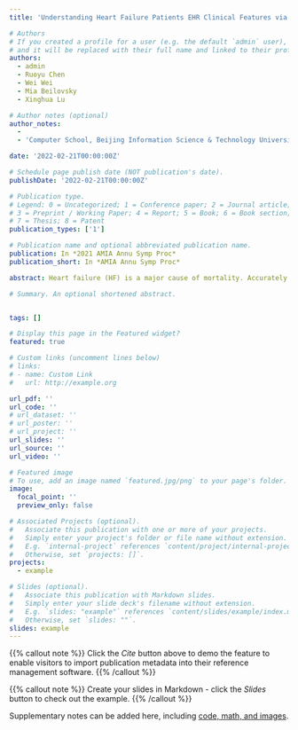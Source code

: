 ```yaml
---
title: 'Understanding Heart Failure Patients EHR Clinical Features via SHAP Interpretation of Tree-Based Machine Learning Model Predictions'

# Authors
# If you created a profile for a user (e.g. the default `admin` user), write the username (folder name) here
# and it will be replaced with their full name and linked to their profile.
authors:
  - admin
  - Ruoyu Chen
  - Wei Wei
  - Mia Beilovsky
  - Xinghua Lu

# Author notes (optional)
author_notes:
  - 
  - 'Computer School, Beijing Information Science & Technology University, Beijing, China'

date: '2022-02-21T00:00:00Z'

# Schedule page publish date (NOT publication's date).
publishDate: '2022-02-21T00:00:00Z'

# Publication type.
# Legend: 0 = Uncategorized; 1 = Conference paper; 2 = Journal article;
# 3 = Preprint / Working Paper; 4 = Report; 5 = Book; 6 = Book section;
# 7 = Thesis; 8 = Patent
publication_types: ['1']

# Publication name and optional abbreviated publication name.
publication: In *2021 AMIA Annu Symp Proc*
publication_short: In *AMIA Annu Symp Proc*

abstract: Heart failure (HF) is a major cause of mortality. Accurately monitoring HF progress and adjusting therapies are critical for improving patient outcomes. An experienced cardiologist can make accurate HF stage diagnoses based on combination of symptoms, signs, and lab results from the electronic health records (EHR) of a patient, without directly measuring heart function. We examined whether machine learning models, more specifically the XGBoost model, can accurately predict patient stage based on EHR, and we further applied the SHapley Additive exPlanations (SHAP) framework to identify informative features and their interpretations. Our results indicate that based on structured data from EHR, our models could predict patients’ ejection fraction (EF) scores with moderate accuracy. SHAP analyses identified informative features and revealed potential clinical subtypes of HF. Our findings provide insights on how to design computing systems to accurately monitor disease progression of HF patients through continuously mining patients’ EHR data.

# Summary. An optional shortened abstract.


tags: []

# Display this page in the Featured widget?
featured: true

# Custom links (uncomment lines below)
# links:
# - name: Custom Link
#   url: http://example.org

url_pdf: ''
url_code: ''
# url_dataset: ''
# url_poster: ''
# url_project: ''
url_slides: ''
url_source: ''
url_video: ''

# Featured image
# To use, add an image named `featured.jpg/png` to your page's folder.
image:
  focal_point: ''
  preview_only: false

# Associated Projects (optional).
#   Associate this publication with one or more of your projects.
#   Simply enter your project's folder or file name without extension.
#   E.g. `internal-project` references `content/project/internal-project/index.md`.
#   Otherwise, set `projects: []`.
projects:
  - example

# Slides (optional).
#   Associate this publication with Markdown slides.
#   Simply enter your slide deck's filename without extension.
#   E.g. `slides: "example"` references `content/slides/example/index.md`.
#   Otherwise, set `slides: ""`.
slides: example
---
```


{{% callout note %}}
Click the _Cite_ button above to demo the feature to enable visitors to import publication metadata into their reference management software.
{{% /callout %}}

{{% callout note %}}
Create your slides in Markdown - click the _Slides_ button to check out the example.
{{% /callout %}}

Supplementary notes can be added here, including [code, math, and images](https://wowchemy.com/docs/writing-markdown-latex/).
